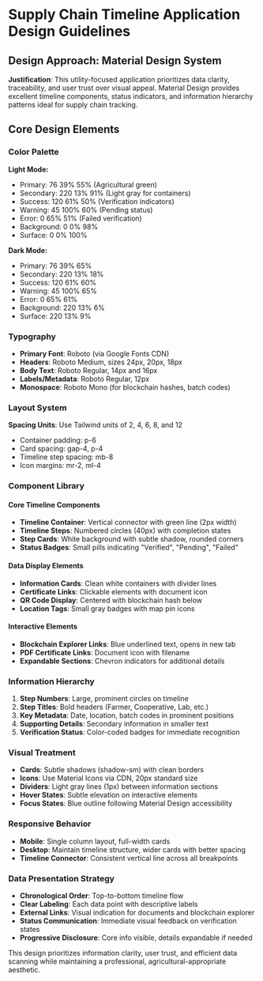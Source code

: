 # Supply Chain Timeline Application Design Guidelines

## Design Approach: Material Design System
**Justification**: This utility-focused application prioritizes data clarity, traceability, and user trust over visual appeal. Material Design provides excellent timeline components, status indicators, and information hierarchy patterns ideal for supply chain tracking.

## Core Design Elements

### Color Palette
**Light Mode:**
- Primary: 76 39% 55% (Agricultural green)
- Secondary: 220 13% 91% (Light gray for containers)
- Success: 120 61% 50% (Verification indicators)
- Warning: 45 100% 60% (Pending status)
- Error: 0 65% 51% (Failed verification)
- Background: 0 0% 98%
- Surface: 0 0% 100%

**Dark Mode:**
- Primary: 76 39% 65%
- Secondary: 220 13% 18%
- Success: 120 61% 60%
- Warning: 45 100% 65%
- Error: 0 65% 61%
- Background: 220 13% 6%
- Surface: 220 13% 9%

### Typography
- **Primary Font**: Roboto (via Google Fonts CDN)
- **Headers**: Roboto Medium, sizes 24px, 20px, 18px
- **Body Text**: Roboto Regular, 14px and 16px
- **Labels/Metadata**: Roboto Regular, 12px
- **Monospace**: Roboto Mono (for blockchain hashes, batch codes)

### Layout System
**Spacing Units**: Use Tailwind units of 2, 4, 6, 8, and 12
- Container padding: p-6
- Card spacing: gap-4, p-4
- Timeline step spacing: mb-8
- Icon margins: mr-2, ml-4

### Component Library

#### Core Timeline Components
- **Timeline Container**: Vertical connector with green line (2px width)
- **Timeline Steps**: Numbered circles (40px) with completion states
- **Step Cards**: White background with subtle shadow, rounded corners
- **Status Badges**: Small pills indicating "Verified", "Pending", "Failed"

#### Data Display Elements
- **Information Cards**: Clean white containers with divider lines
- **Certificate Links**: Clickable elements with document icon
- **QR Code Display**: Centered with blockchain hash below
- **Location Tags**: Small gray badges with map pin icons

#### Interactive Elements
- **Blockchain Explorer Links**: Blue underlined text, opens in new tab
- **PDF Certificate Links**: Document icon with filename
- **Expandable Sections**: Chevron indicators for additional details

### Information Hierarchy
1. **Step Numbers**: Large, prominent circles on timeline
2. **Step Titles**: Bold headers (Farmer, Cooperative, Lab, etc.)
3. **Key Metadata**: Date, location, batch codes in prominent positions
4. **Supporting Details**: Secondary information in smaller text
5. **Verification Status**: Color-coded badges for immediate recognition

### Visual Treatment
- **Cards**: Subtle shadows (shadow-sm) with clean borders
- **Icons**: Use Material Icons via CDN, 20px standard size
- **Dividers**: Light gray lines (1px) between information sections
- **Hover States**: Subtle elevation on interactive elements
- **Focus States**: Blue outline following Material Design accessibility

### Responsive Behavior
- **Mobile**: Single column layout, full-width cards
- **Desktop**: Maintain timeline structure, wider cards with better spacing
- **Timeline Connector**: Consistent vertical line across all breakpoints

### Data Presentation Strategy
- **Chronological Order**: Top-to-bottom timeline flow
- **Clear Labeling**: Each data point with descriptive labels
- **External Links**: Visual indication for documents and blockchain explorer
- **Status Communication**: Immediate visual feedback on verification states
- **Progressive Disclosure**: Core info visible, details expandable if needed

This design prioritizes information clarity, user trust, and efficient data scanning while maintaining a professional, agricultural-appropriate aesthetic.